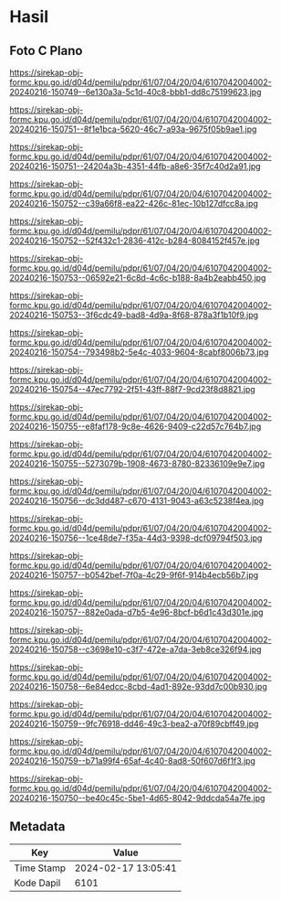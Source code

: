 # Hasil

## Foto C Plano

https://sirekap-obj-formc.kpu.go.id/d04d/pemilu/pdpr/61/07/04/20/04/6107042004002-20240216-150749--6e130a3a-5c1d-40c8-bbb1-dd8c75199623.jpg

https://sirekap-obj-formc.kpu.go.id/d04d/pemilu/pdpr/61/07/04/20/04/6107042004002-20240216-150751--8f1e1bca-5620-46c7-a93a-9675f05b9ae1.jpg

https://sirekap-obj-formc.kpu.go.id/d04d/pemilu/pdpr/61/07/04/20/04/6107042004002-20240216-150751--24204a3b-4351-44fb-a8e6-35f7c40d2a91.jpg

https://sirekap-obj-formc.kpu.go.id/d04d/pemilu/pdpr/61/07/04/20/04/6107042004002-20240216-150752--c39a66f8-ea22-426c-81ec-10b127dfcc8a.jpg

https://sirekap-obj-formc.kpu.go.id/d04d/pemilu/pdpr/61/07/04/20/04/6107042004002-20240216-150752--52f432c1-2836-412c-b284-8084152f457e.jpg

https://sirekap-obj-formc.kpu.go.id/d04d/pemilu/pdpr/61/07/04/20/04/6107042004002-20240216-150753--06592e21-6c8d-4c6c-b188-8a4b2eabb450.jpg

https://sirekap-obj-formc.kpu.go.id/d04d/pemilu/pdpr/61/07/04/20/04/6107042004002-20240216-150753--3f6cdc49-bad8-4d9a-8f68-878a3f1b10f9.jpg

https://sirekap-obj-formc.kpu.go.id/d04d/pemilu/pdpr/61/07/04/20/04/6107042004002-20240216-150754--793498b2-5e4c-4033-9604-8cabf8006b73.jpg

https://sirekap-obj-formc.kpu.go.id/d04d/pemilu/pdpr/61/07/04/20/04/6107042004002-20240216-150754--47ec7792-2f51-43ff-88f7-9cd23f8d8821.jpg

https://sirekap-obj-formc.kpu.go.id/d04d/pemilu/pdpr/61/07/04/20/04/6107042004002-20240216-150755--e8faf178-9c8e-4626-9409-c22d57c764b7.jpg

https://sirekap-obj-formc.kpu.go.id/d04d/pemilu/pdpr/61/07/04/20/04/6107042004002-20240216-150755--5273079b-1908-4673-8780-82336109e9e7.jpg

https://sirekap-obj-formc.kpu.go.id/d04d/pemilu/pdpr/61/07/04/20/04/6107042004002-20240216-150756--dc3dd487-c670-4131-9043-a63c5238f4ea.jpg

https://sirekap-obj-formc.kpu.go.id/d04d/pemilu/pdpr/61/07/04/20/04/6107042004002-20240216-150756--1ce48de7-f35a-44d3-9398-dcf09794f503.jpg

https://sirekap-obj-formc.kpu.go.id/d04d/pemilu/pdpr/61/07/04/20/04/6107042004002-20240216-150757--b0542bef-7f0a-4c29-9f6f-914b4ecb56b7.jpg

https://sirekap-obj-formc.kpu.go.id/d04d/pemilu/pdpr/61/07/04/20/04/6107042004002-20240216-150757--882e0ada-d7b5-4e96-8bcf-b6d1c43d301e.jpg

https://sirekap-obj-formc.kpu.go.id/d04d/pemilu/pdpr/61/07/04/20/04/6107042004002-20240216-150758--c3698e10-c3f7-472e-a7da-3eb8ce326f94.jpg

https://sirekap-obj-formc.kpu.go.id/d04d/pemilu/pdpr/61/07/04/20/04/6107042004002-20240216-150758--6e84edcc-8cbd-4ad1-892e-93dd7c00b930.jpg

https://sirekap-obj-formc.kpu.go.id/d04d/pemilu/pdpr/61/07/04/20/04/6107042004002-20240216-150759--9fc76918-dd46-49c3-bea2-a70f89cbff49.jpg

https://sirekap-obj-formc.kpu.go.id/d04d/pemilu/pdpr/61/07/04/20/04/6107042004002-20240216-150759--b71a99f4-65af-4c40-8ad8-50f607d6f1f3.jpg

https://sirekap-obj-formc.kpu.go.id/d04d/pemilu/pdpr/61/07/04/20/04/6107042004002-20240216-150750--be40c45c-5be1-4d65-8042-9ddcda54a7fe.jpg


## Metadata

| Key        | Value               |
| ---------- | ------------------- |
| Time Stamp | 2024-02-17 13:05:41 |
| Kode Dapil | 6101                |



